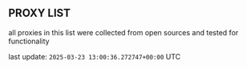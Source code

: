 ## PROXY LIST

all proxies in this list were collected from open sources and tested for functionality

last update: `2025-03-23 13:00:36.272747+00:00` UTC